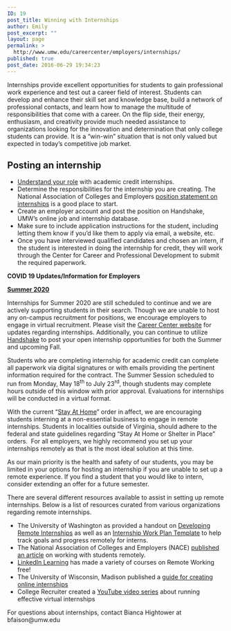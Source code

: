 ```yaml
---
ID: 19
post_title: Winning with Internships
author: Emily
post_excerpt: ""
layout: page
permalink: >
  http://www.umw.edu/careercenter/employers/internships/
published: true
post_date: 2016-06-29 19:34:23
---
```

Internships provide excellent opportunities for students to gain professional work experience and test out a career field of interest. Students can develop and enhance their skill set and knowledge base, build a network of professional contacts, and learn how to manage the multitude of responsibilities that come with a career. On the flip side, their energy, enthusiasm, and creativity provide much needed assistance to organizations looking for the innovation and determination that only college students can provide. It is a “win-win” situation that is not only valued but expected in today’s competitive job market.
<h2>Posting an internship</h2>
<ul>
 	<li><a href="http://www.umw.edu/careercenter/employers/internships/role/">Understand your role</a> with academic credit internships.</li>
 	<li>Determine the responsibilities for the internship you are creating. The National Association of Colleges and Employers <a href="http://www.naceweb.org/advocacy/position-statements/united-states-internships.aspx">position statement on internships</a> is a good place to start.</li>
 	<li>Create an employer account and post the position on Handshake, UMW’s online job and internship database.</li>
 	<li>Make sure to include application instructions for the student, including letting them know if you’d like them to apply via email, a website, etc.</li>
 	<li>Once you have interviewed qualified candidates and chosen an intern, if the student is interested in doing the internship for credit, they will work through the Center for Career and Professional Development to submit the required paperwork.</li>
</ul>
<strong>COVID 19 Updates/Information for Employers</strong>

<strong><u>Summer 2020</u></strong>

Internships for Summer 2020 are still scheduled to continue and we are actively supporting students in their search. Though we are unable to host any on-campus recruitment for positions, we encourage employers to engage in virtual recruitment. Please visit the <a href="https://www.umw.edu/careercenter/advisory/career-center-update-covid-19/">Career Center website</a> for updates regarding internships. Additionally, you can continue to utilize <a href="https://www.umw.edu/careercenter/handshake/">Handshake</a> to post your open internship opportunities for both the Summer and upcoming Fall.

Students who are completing internship for academic credit can complete all paperwork via digital signatures or with emails providing the pertinent information required for the contract. The Summer Session scheduled to run from Monday, May 18<sup>th</sup> to July 23<sup>rd</sup>, though students may complete hours outside of this window with prior approval. Evaluations for internships will be conducted in a virtual format.

With the current “<a href="https://www.governor.virginia.gov/media/governorvirginiagov/executive-actions/EO-55-Temporary-Stay-at-Home-Order-Due-to-Novel-Coronavirus-(COVID-19).pdf">Stay At Home</a>” order in affect, we are encouraging students interning at a non-essential business to engage in remote internships. Students in localities outside of Virginia, should adhere to the federal and state guidelines regarding “Stay At Home or Shelter in Place” orders.  For all employers, we highly recommend you set up your internships remotely as that is the most ideal solution at this time.

As our main priority is the health and safety of our students, you may be limited in your options for hosting an internship if you are unable to set up a remote experience. If you find a student that you would like to intern, consider extending an offer for a future semester.

There are several different resources available to assist in setting up remote internships. Below is a list of resources curated from various organizations regarding remote internships.
<ul>
 	<li>The University of Washington as provided a handout on <a href="https://cdn.uconnectlabs.com/wp-content/uploads/sites/25/2020/03/Developing-Remote-Interships-for-Employers.pdf">Developing Remote Internships</a> as well as an <a href="https://cdn.uconnectlabs.com/wp-content/uploads/sites/25/2020/04/Internships-Work-Plan-Template.pdf">Internship Work Plan Template</a> to help track goals and progress remotely for interns.</li>
 	<li>The National Association of Colleges and Employers (NACE) <a href="https://www.naceweb.org/talent-acquisition/best-practices/best-practices-for-supporting-students-remotely/">published an article</a> on working with students remotely.</li>
 	<li><a href="https://www.linkedin.com/learning/paths/remote-working-setting-yourself-and-your-teams-up-for-success">LinkedIn Learning</a> has made a variety of courses on Remote Working free!</li>
 	<li>The University of Wisconsin, Madison published a <a href="http://ccwt.wceruw.org/documents/CCWT_report_COVID-19%20Internships.pdf">guide for creating online internships</a></li>
 	<li>College Recruiter created a <a href="https://www.youtube.com/playlist?list=PLAqBVWRPQ7BroVJBfAMmeMCLsYk2DYtSd">YouTube video series</a> about running effective virtual internships</li>
</ul>
For questions about internships, contact Bianca Hightower at bfaison@umw.edu